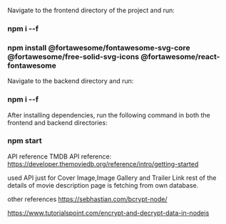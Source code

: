 <!-- To run the CulturalCanvas project, please follow these steps: -->

<!-- Install Dependencies: -->

Navigate to the frontend directory of the project and run:

### npm i --f
### npm install @fortawesome/fontawesome-svg-core @fortawesome/free-solid-svg-icons @fortawesome/react-fontawesome


<!-- This command forces the installation of the necessary dependencies specified in the package.json file, resolving any conflicts that might prevent successful installation. -->

Navigate to the backend directory and run:

### npm i --f

<!-- This ensures that all backend dependencies are correctly installed, again handling any potential conflicts. -->

<!-- Start the Project: -->

After installing dependencies, run the following command in both the frontend and backend directories:

### npm start

<!-- This command will start the project, allowing you to run both the frontend and backend servers. -->


<!--API reference-->
API reference
TMDB API reference: https://developer.themoviedb.org/reference/intro/getting-started

used API just for Cover Image,Image Gallery and Trailer Link rest of the details of movie description page is fetching from own database.

<!-- other references -->
other references
https://sebhastian.com/bcrypt-node/

https://www.tutorialspoint.com/encrypt-and-decrypt-data-in-nodejs

